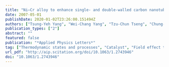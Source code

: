 ```yaml
---
title: "Ni–Cr alloy to enhance single- and double-walled carbon nanotube synthesis for field-effect transistor fabrication"
date: 2007-05-01
publishDate: 2020-01-02T23:26:00.151494Z
authors: ["Tsung-Yeh Yang", "Wei-Chang Yang", "Tzu-Chun Tseng", "Chung-Min Tsai", "Tri-Rung Yew"]
publication_types: ["2"]
abstract: ""
featured: false
publication: "*Applied Physics Letters*"
tag: ["Thermodynamic states and processes", "Catalyst", "Field effect transistors", "Transmission electron microscopy", "Alloys", "Raman spectroscopy", "Nanotubes", "Scanning electron microscopy", "Chemical vapor deposition", "Electrical properties and parameters"]
url_pdf: "http://aip.scitation.org/doi/10.1063/1.2743946"
doi: "10.1063/1.2743946"
---
```

